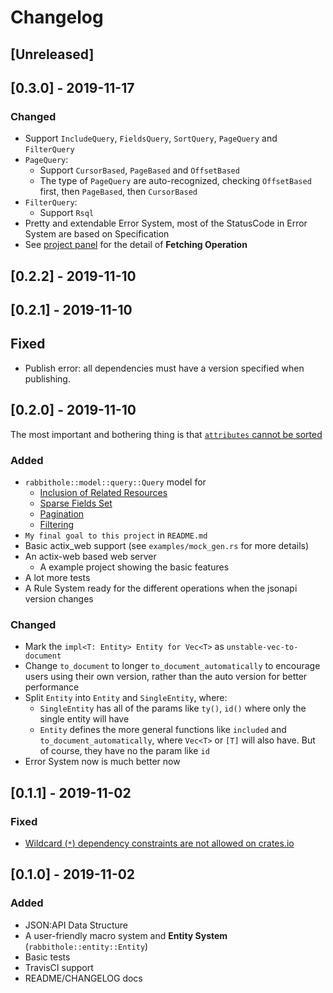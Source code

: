 # Changelog

## [Unreleased]

## [0.3.0] - 2019-11-17

### Changed

- Support `IncludeQuery`, `FieldsQuery`, `SortQuery`, `PageQuery` and `FilterQuery`
- `PageQuery`:
  - Support `CursorBased`, `PageBased` and `OffsetBased`
  - The type of `PageQuery` are auto-recognized, checking `OffsetBased` first, then `PageBased`, then `CursorBased`
- `FilterQuery`:
  - Support `Rsql`
- Pretty and extendable Error System, most of the StatusCode in Error System are based on Specification
- See [project panel](https://github.com/UkonnRa/rabbithole-rs/projects/2) for the detail of **Fetching Operation**

## [0.2.2] - 2019-11-10

## [0.2.1] - 2019-11-10

## Fixed

- Publish error: all dependencies must have a version specified when publishing.

## [0.2.0] - 2019-11-10

The most important and bothering thing is that [`attributes` cannot be sorted](https://github.com/UkonnRa/rabbithole-rs/issues/1)

### Added

- `rabbithole::model::query::Query` model for 
  - [Inclusion of Related Resources](https://jsonapi.org/format/#fetching-includes)
  - [Sparse Fields Set](https://jsonapi.org/format/#fetching-sparse-fieldsets)
  - [Pagination](https://jsonapi.org/format/#fetching-pagination)
  - [Filtering](https://jsonapi.org/format/#fetching-filtering)
- `My final goal to this project` in `README.md`
- Basic actix_web support (see `examples/mock_gen.rs` for more details)
- An actix-web based web server
  - A example project showing the basic features
- A lot more tests
- A Rule System ready for the different operations when the jsonapi version changes

### Changed

- Mark the `impl<T: Entity> Entity for Vec<T>` as `unstable-vec-to-document`
- Change `to_document` to longer `to_document_automatically` to encourage users using their own version, rather than the auto version for better performance
- Split `Entity` into `Entity` and `SingleEntity`, where:
  - `SingleEntity` has all of the params like `ty()`, `id()` where only the single entity will have
  - `Entity` defines the more general functions like `included` and `to_document_automatically`, where `Vec<T>` or `[T]` will also have. But of course, they have no the param like `id`
- Error System now is much better now

## [0.1.1] - 2019-11-02

### Fixed

- [Wildcard (`*`) dependency constraints are not allowed on crates.io](https://doc.rust-lang.org/cargo/faq.html#can-libraries-use--as-a-version-for-their-dependencies)

## [0.1.0] - 2019-11-02

### Added

- JSON:API Data Structure
- A user-friendly macro system and **Entity System** (`rabbithole::entity::Entity`)
- Basic tests
- TravisCI support
- README/CHANGELOG docs
